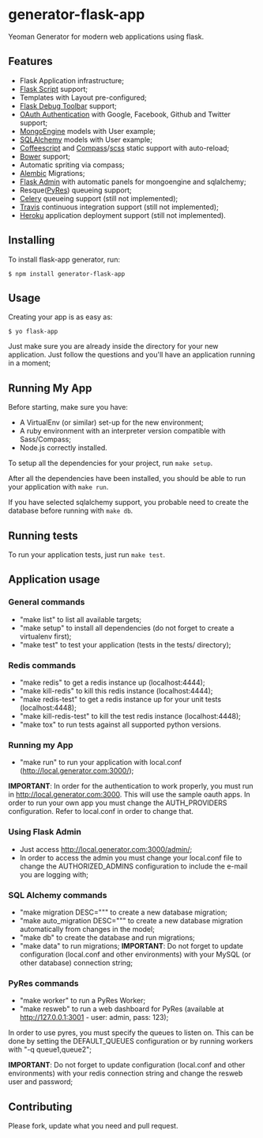 # generator-flask-app

Yeoman Generator for modern web applications using flask.

## Features

* Flask Application infrastructure;
* [Flask Script](http://flask-script.readthedocs.org/en/latest/) support;
* Templates with Layout pre-configured;
* [Flask Debug Toolbar](https://flask-debugtoolbar.readthedocs.org/en/latest/) support;
* [OAuth Authentication](http://peterhudec.github.io/authomatic/) with Google, Facebook, Github and Twitter support;
* [MongoEngine](http://mongoengine.org/) models with User example;
* [SQLAlchemy](http://www.sqlalchemy.org/) models with User example;
* [Coffeescript](http://coffeescript.org/) and [Compass](http://compass-style.org/)/[scss](http://sass-lang.com/) static support with auto-reload;
* [Bower](http://bower.io/) support;
* Automatic spriting via compass;
* [Alembic](https://alembic.readthedocs.org/en/rel_0_7/) Migrations;
* [Flask Admin](https://flask-admin.readthedocs.org/en/latest/) with automatic panels for mongoengine and sqlalchemy;
* Resque([PyRes](https://github.com/binarydud/pyres)) queueing support;
* [Celery](http://www.celeryproject.org/) queueing support (still not implemented);
* [Travis](https://travis-ci.org/) continuous integration support (still not implemented);
* [Heroku](https://www.heroku.com/) application deployment support (still not implemented).

## Installing

To install flask-app generator, run:

    $ npm install generator-flask-app



## Usage

Creating your app is as easy as:

    $ yo flask-app

Just make sure you are already inside the directory for your new application. Just follow the questions and you'll have an application running in a moment;

## Running My App

Before starting, make sure you have:

* A VirtualEnv (or similar) set-up for the new environment;
* A ruby environment with an interpreter version compatible with Sass/Compass;
* Node.js correctly installed.

To setup all the dependencies for your project, run `make setup`.

After all the dependencies have been installed, you should be able to run your application with `make run`.

If you have selected sqlalchemy support, you probable need to create the database before running with `make db`.

## Running tests

To run your application tests, just run `make test`.

## Application usage

### General commands
* "make list" to list all available targets;
* "make setup" to install all dependencies (do not forget to create a virtualenv first);
* "make test" to test your application (tests in the tests/ directory);

### Redis commands
* "make redis" to get a redis instance up (localhost:4444);
* "make kill-redis" to kill this redis instance (localhost:4444);
* "make redis-test" to get a redis instance up for your unit tests (localhost:4448);
* "make kill-redis-test" to kill the test redis instance (localhost:4448);
* "make tox" to run tests against all supported python versions.

### Running my App
* "make run" to run your application with local.conf (http://local.generator.com:3000/);

**IMPORTANT**: In order for the authentication to work properly, you must run in http://local.generator.com:3000. This will use the sample oauth apps. In order to run your own app you must change the AUTH_PROVIDERS configuration. Refer to local.conf in order to change that.

### Using Flask Admin
* Just access http://local.generator.com:3000/admin/;
* In order to access the admin you must change your local.conf file to change the AUTHORIZED_ADMINS configuration to include the e-mail you are logging with;

### SQL Alchemy commands
* "make migration DESC="<description of the migration>"" to create a new database migration;
* "make auto_migration DESC="<description of the migration>"" to create a new database migration automatically from changes in the model;
* "make db" to create the database and run migrations;
* "make data" to run migrations;
**IMPORTANT**: Do not forget to update configuration (local.conf and other environments) with your MySQL (or other database) connection string;

### PyRes commands
  * "make worker" to run a PyRes Worker;
  * "make resweb" to run a web dashboard for PyRes (available at http://127.0.0.1:3001 - user: admin, pass: 123);

In order to use pyres, you must specify the queues to listen on. This can be done by setting the DEFAULT_QUEUES configuration or by running workers with "-q queue1,queue2";

**IMPORTANT**: Do not forget to update configuration (local.conf and other environments) with your redis connection string and change the resweb user and password;

## Contributing

Please fork, update what you need and pull request.
